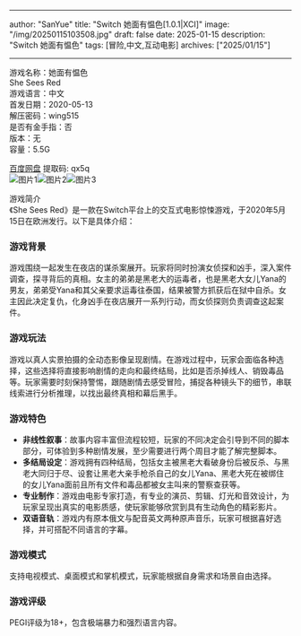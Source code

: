 
---
author: "SanYue"
title: "Switch 她面有愠色[1.0.1|XCI]"
image: "/img/20250115103508.jpg"
draft: false
date: 2025-01-15
description: "Switch 她面有愠色"
tags: [冒险,中文,互动电影]
archives: ["2025/01/15"]

---

游戏名称：她面有愠色   
She Sees Red     
游戏语言：中文  
首发日期：2020-05-13  
解压密码：wing515  
是否有金手指：否  
版本：无   
容量：5.5G

[百度网盘](https://pan.baidu.com/s/1T21EPBFNy-skQER2e43ysA) 提取码: qx5q  
![图片1](/img/ad9b7e.jpg)![图片2](/img/ab069c.jpg)![图片3](/img/313ef9.jpg)  

游戏简介  
《She Sees Red》是一款在Switch平台上的交互式电影惊悚游戏，于2020年5月15日在欧洲发行。以下是具体介绍：

### 游戏背景
游戏围绕一起发生在夜店的谋杀案展开。玩家将同时扮演女侦探和凶手，深入案件调查，探寻背后的真相。女主的弟弟是黑老大的运毒者，也是黑老大女儿Yana的男友，弟弟受Yana和其父亲要求运毒往泰国，结果被警方抓获后在狱中自杀。女主因此决定复仇，化身凶手在夜店展开一系列行动，而女侦探则负责调查这起案件。

### 游戏玩法
游戏以真人实景拍摄的全动态影像呈现剧情。在游戏过程中，玩家会面临各种选择，这些选择将直接影响剧情的走向和最终结局，比如是否杀掉线人、销毁毒品等。玩家需要时刻保持警惕，跟随剧情去感受冒险，捕捉各种镜头下的细节，串联线索进行分析推理，以找出最终真相和幕后黑手。

### 游戏特色
- **非线性叙事**：故事内容丰富但流程较短，玩家的不同决定会引导到不同的脚本部分，可体验到多种剧情发展，至少需要进行两个周目才能了解完整脚本。
- **多结局设定**：游戏拥有四种结局，包括女主被黑老大看破身份后被反杀、与黑老大同归于尽、设套让黑老大亲手枪杀自己的女儿Yana、黑老大死在被绑住的女儿Yana面前且所有文件和毒品都被女主叫来的警察查获等。
- **专业制作**：游戏由电影专家打造，有专业的演员、剪辑、灯光和音效设计，为玩家呈现出真实的电影质感，使玩家能够欣赏到具有生动角色的精彩影片。
- **双语音轨**：游戏内有原本俄文与配音英文两种原声音乐，玩家可根据喜好选择，并可搭配不同语言的字幕。

### 游戏模式
支持电视模式、桌面模式和掌机模式，玩家能根据自身需求和场景自由选择。

### 游戏评级
PEGI评级为18+，包含极端暴力和强烈语言内容。
